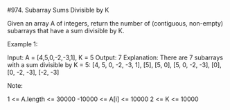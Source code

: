 #974. Subarray Sums Divisible by K

Given an array A of integers, return the number of (contiguous, non-empty) subarrays that have a sum divisible by K.

 

Example 1:

Input: A = [4,5,0,-2,-3,1], K = 5
Output: 7
Explanation: There are 7 subarrays with a sum divisible by K = 5:
[4, 5, 0, -2, -3, 1], [5], [5, 0], [5, 0, -2, -3], [0], [0, -2, -3], [-2, -3]
 

Note:

1 <= A.length <= 30000
-10000 <= A[i] <= 10000
2 <= K <= 10000
